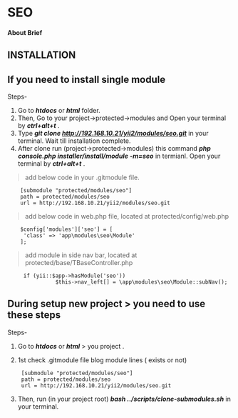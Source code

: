 # SEO

#### About Brief


## INSTALLATION 

## If you need to install single module 

Steps-
1. Go to ***htdocs*** or ***html*** folder.
2. Then, Go to your project->protected->modules and Open your terminal by ***ctrl+alt+t*** . 
3. Type ***git clone  http://192.168.10.21/yii2/modules/seo.git*** in your terminal. Wait till installation complete.
4. After clone run (project->protected->modules) this command ***php console.php installer/install/module -m=seo*** in termianl. Open your terminal by ***ctrl+alt+t*** .

> add below code in your .gitmodule file.

        [submodule "protected/modules/seo"]
        path = protected/modules/seo
        url = http://192.168.10.21/yii2/modules/seo.git

> add below code in web.php file, located at protected/config/web.php

        $config['modules']['seo'] = [
         'class' => 'app\modules\seo\Module'
        ];

> add module in side nav bar, located at protected/base/TBaseController.php

         if (yii::$app->hasModule('seo'))
                   $this->nav_left[] = \app\modules\seo\Module::subNav();

## During setup new project > you need to use these steps

Steps- 
1. Go to ***htdocs*** or ***html*** > you project .
2. 1st check  .gitmodule file blog module lines ( exists or not)

        [submodule "protected/modules/seo"]
        path = protected/modules/seo
        url = http://192.168.10.21/yii2/modules/seo.git

3. Then, run (in your project root)  ***bash ../scripts/clone-submodules.sh*** in your terminal.




